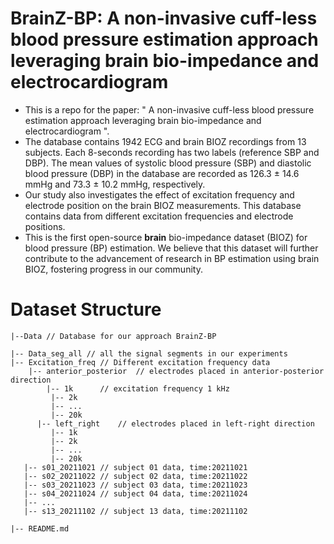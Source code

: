 # BrainZ-BP: A non-invasive cuff-less blood pressure estimation approach leveraging brain bio-impedance and electrocardiogram
- This is a repo for the paper: " A non-invasive cuff-less blood pressure estimation approach leveraging brain bio-impedance and electrocardiogram ".
- The database contains 1942 ECG and brain BIOZ recordings from 13 subjects. Each 8-seconds recording has two labels (reference SBP and DBP). The mean values of systolic blood pressure (SBP) and diastolic blood pressure (DBP) in the database are recorded as 126.3 $\pm$ 14.6 mmHg and 73.3 $\pm$ 10.2 mmHg, respectively.
- Our study also investigates the effect of excitation frequency and electrode position on the brain BIOZ measurements. This database contains data from different excitation frequencies and electrode positions.
- This is the first open-source **brain** bio-impedance dataset (BIOZ) for blood pressure (BP) estimation. We believe that this dataset will further contribute to the advancement of research in BP estimation using brain BIOZ, fostering progress in our community.

# Dataset Structure
```
|--Data // Database for our approach BrainZ-BP  
  
|-- Data_seg_all // all the signal segments in our experiments  
|-- Excitation_freq // Different excitation frequency data  
    |-- anterior_posterior	// electrodes placed in anterior-posterior direction  
        |-- 1k      // excitation frequency 1 kHz  
         |-- 2k  
         |-- ...  
         |-- 20k  
      |-- left_right	// electrodes placed in left-right direction  
         |-- 1k  
         |-- 2k  
         |-- ...  
         |-- 20k  
   |-- s01_20211021 // subject 01 data, time:20211021  
   |-- s02_20211022 // subject 02 data, time:20211022   
   |-- s03_20211023 // subject 03 data, time:20211023  
   |-- s04_20211024 // subject 04 data, time:20211024   
   |-- ...  
   |-- s13_20211102 // subject 13 data, time:20211102   
  
|-- README.md  

